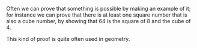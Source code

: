 Often we can prove that something is possible by making an example of
it; for instance we can prove that there is at least one square number
that is also a cube number, by showing that 64 is the square of 8 and
the cube of 4.

This kind of proof is quite often used in geometry.
